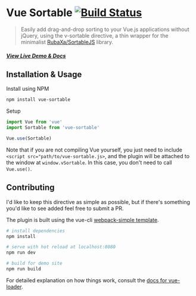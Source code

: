 # Vue Sortable [![Build Status](https://travis-ci.org/sagalbot/vue-sortable.svg?branch=master)](https://travis-ci.org/sagalbot/vue-sortable)

> Easily add drag-and-drop sorting to your Vue.js applications without jQuery, using the v-sortable directive, a thin wrapper for the minimalist [RubaXa/SortableJS](https://github.com/RubaXa/Sortable) library.

##### [View Live Demo & Docs](http://sagalbot.github.io/vue-sortable/)


## Installation & Usage

Install using NPM

```bash
npm install vue-sortable
```

Setup

```javascript
import Vue from 'vue'
import Sortable from 'vue-sortable'

Vue.use(Sortable)
```

Note that if you are not compiling Vue yourself, you just need to include `<script src="path/to/vue-sortable.js>`, and the plugin will be attached to the window at `window.vSortable`. In this case, you don't need to call `Vue.use()`.




## Contributing

I'd like to keep this directive as simple as possible, but if there's something you'd like to see added feel free to submit a PR.

The plugin is built using the vue-cli [webpack-simple template](https://github.com/vuejs-templates/webpack-simple).

``` bash
# install dependencies
npm install

# serve with hot reload at localhost:8080
npm run dev

# build for demo site
npm run build
```

For detailed explanation on how things work, consult the [docs for vue-loader](http://vuejs.github.io/vue-loader).
